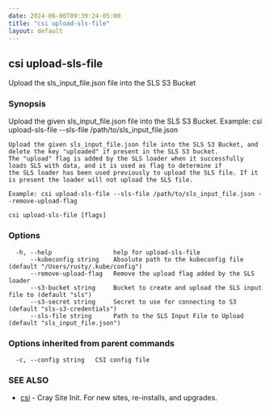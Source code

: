 ```yaml
---
date: 2024-06-06T09:39:24-05:00
title: "csi upload-sls-file"
layout: default
---
```

## csi upload-sls-file

Upload the sls_input_file.json file into the SLS S3 Bucket

### Synopsis

Upload the given sls_input_file.json file into the SLS S3 Bucket.
	Example: csi upload-sls-file --sls-file /path/to/sls_input_file.json

	Upload the given sls_input_file.json file into the SLS S3 Bucket, and delete the key "uploaded" if present in the SLS S3 bucket.
	The "upload" flag is added by the SLS loader when it successfully loads SLS with data, and it is used as flag to determine if
	the SLS loader has been used previously to upload the SLS file. If it is present the loader will not upload the SLS file.

	Example: csi upload-sls-file --sls-file /path/to/sls_input_file.json --remove-upload-flag
	

```
csi upload-sls-file [flags]
```

### Options

```
  -h, --help                 help for upload-sls-file
      --kubeconfig string    Absolute path to the kubeconfig file (default "/Users/rusty/.kube/config")
      --remove-upload-flag   Remove the upload flag added by the SLS loader
      --s3-bucket string     Bucket to create and upload the SLS input file to (default "sls")
      --s3-secret string     Secret to use for connecting to S3 (default "sls-s3-credentials")
      --sls-file string      Path to the SLS Input File to Upload (default "sls_input_file.json")
```

### Options inherited from parent commands

```
  -c, --config string   CSI config file
```

### SEE ALSO

* [csi](/commands/csi/)	 - Cray Site Init. For new sites, re-installs, and upgrades.

